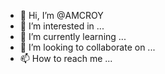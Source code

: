 - 👋 Hi, I’m @AMCROY
- 👀 I’m interested in ...
- 🌱 I’m currently learning ...
- 💞️ I’m looking to collaborate on ...
- 📫 How to reach me ...

<!---
AMCROY/AMCROY is a ✨ special ✨ repository because its `README.md` (this file) appears on your GitHub profile.
You can click the Preview link to take a look at your changes.
--->
